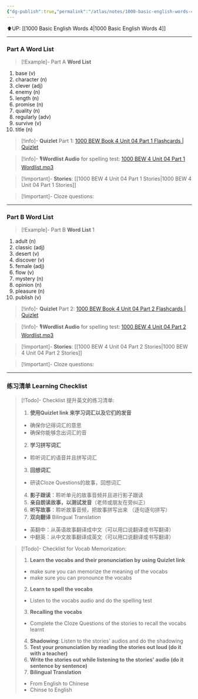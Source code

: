 ```yaml
---
{"dg-publish":true,"permalink":"/atlas/notes/1000-basic-english-words-4-unit-04/"}
---
```


⬆️UP: [[1000 Basic English Words 4\|1000 Basic English Words 4]]

---
### Part A Word List


> [!Example]- Part A **Word List**
> 

1. base (v)
2. character (n)
3. clever (adj)
4. enemy (n)
5. length (n)
6. promise (n)
7. quality (n)
8. regularly (adv)
9. survive (v)
10. title (n)

> [!info]- **Quizlet** Part 1: [1000 BEW Book 4 Unit 04 Part 1 Flashcards | Quizlet]()

> [!info]- 🎙️**Wordlist Audio** for spelling test: [1000 BEW 4 Unit 04 Part 1 Wordlist.mp3]()

> [!important]- **Stories**: [[1000 BEW 4 Unit 04 Part 1 Stories\|1000 BEW 4 Unit 04 Part 1 Stories]]

> [!important]- Cloze questions: 

---
### Part B Word List 


 >[!Example]- Part B **Word List**
> 1

1. adult (n)
2. classic (adj)
3. desert (v)
4. discover (v)
5. female (adj)
6. flow (v)
7. mystery (n)
8. opinion (n)
9. pleasure (n)
10. publish (v)

> [!info]- **Quizlet** Part 2: [1000 BEW Book 4 Unit 04 Part 2 Flashcards | Quizlet]()

> [!info]- 🎙️**Wordlist Audio** for spelling test: [1000 BEW 4 Unit 04 Part 2 Wordlist.mp3]()

> [!important]- **Stories**: [[1000 BEW 4 Unit 04 Part 2 Stories\|1000 BEW 4 Unit 04 Part 2 Stories]]

> [!important]- Cloze questions: 

---

### 练习清单 Learning Checklist

> [!Todo]- Checklist 提升英文的练习清单:
> 1. **使用Quizlet link 来学习词汇以及它们的发音** 
>	- 确保你记得词汇的意思 
>	- 确保你能够念出词汇的音 
> 2. **学习拼写词汇** 
>	- 聆听词汇的语音并且拼写词汇 
> 3. **回想词汇**
>	- 研读Cloze Questions的故事，回想词汇 
> 4. **影子跟读**：聆听单元的故事音频并且进行影子跟读 
> 5. **亲自朗读故事，以测试发音**（老师或朋友在旁纠正）
> 6. **听写故事**：聆听故事音频，把故事拼写出来 （逐句逐句拼写）
> 7. **双向翻译** Bilingual Translation 
>	- 英翻中：从英语故事翻译成中文（可以用口说翻译或书写翻译）
>	- 中翻英：从中文故事翻译成英文（可以用口说翻译或书写翻译）

> [!Todo]- Checklist for Vocab Memorization:
> 
> 1. **Learn the vocabs and their pronunciation by using Quizlet link**
>	- make sure you can memorize the meaning of the vocabs
>	- make sure you can pronounce the vocabs
> 2. **Learn to spell the vocabs**
>	- Listen to the vocabs audio and do the spelling test
> 3. **Recalling the vocabs**
>	- Complete the Cloze Questions of the stories to recall the vocabs learnt
> 4. **Shadowing**: Listen to the stories' audios and do the shadowing
> 5. **Test your pronunciation by reading the stories out loud (do it with a teacher)**
> 6. **Write the stories out while listening to the stories' audio (do it sentence by sentence)**
> 7. **Bilingual Translation** 
> 	- From English to Chinese
> 	- Chinse to English

